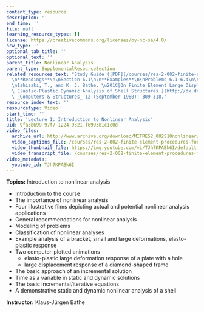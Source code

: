 ```yaml
---
content_type: resource
description: ''
end_time: ''
file: null
learning_resource_types: []
license: https://creativecommons.org/licenses/by-nc-sa/4.0/
ocw_type: ''
optional_tab_title: ''
optional_text: ''
parent_title: Nonlinear Analysis
parent_type: SupplementalResourceSection
related_resources_text: "Study Guide ([PDF](/courses/res-2-002-finite-element-procedures-for-solids-and-structures-spring-2010/resources/mitres2_002s10_lec01-1))\n\
  \n**Readings**\n\nSection 6.1\n\n**Examples**\n\nProblems 6.1-6.4\n\n**References**\n\
  \nIshizaki, T., and K. J. Bathe. \u201C[On Finite Element Large Displacement and\
  \ Elastic-Plastic Dynamic Analysis of Shell Structures.](http://dx.doi.org/10.1016/0045-7949(80)90029-2)\u201D\
  \ _Computers & Structures_ 12 (September 1980): 309-318."
resource_index_text: ''
resourcetype: Video
start_time: ''
title: 'Lecture 1: Introduction to Nonlinear Analysis'
uid: 9fa3b699-97f7-1224-9321-f699381c1c0d
video_files:
  archive_url: http://www.archive.org/download/MITRES2_002S10nonlinear/MITRES2_002S10nonlinear_lec01_300k.mp4
  video_captions_file: /courses/res-2-002-finite-element-procedures-for-solids-and-structures-spring-2010/61ff23aa697c55579d2c44882ce0712b_TJh7KPABk6I.vtt
  video_thumbnail_file: https://img.youtube.com/vi/TJh7KPABk6I/default.jpg
  video_transcript_file: /courses/res-2-002-finite-element-procedures-for-solids-and-structures-spring-2010/006a578dac8625445af658715e3f0f6d_TJh7KPABk6I.pdf
video_metadata:
  youtube_id: TJh7KPABk6I
---
```


**Topics:** Introduction to nonlinear analysis

*   Introduction to the course
*   The importance of nonlinear analysis
*   Four illustrative films depicting actual and potential nonlinear analysis applications
*   General recommendations for nonlinear analysis
*   Modeling of problems
*   Classification of nonlinear analyses
*   Example analysis of a bracket, small and large deformations, elasto-plastic response
*   Two computer-plotted animations
    *   elasto-plastic large deformation response of a plate with a hole
    *   large displacement response of a diamond-shaped frame
*   The basic approach of an incremental solution
*   Time as a variable in static and dynamic solutions
*   The basic incremental/iterative equations
*   A demonstrative static and dynamic nonlinear analysis of a shell

**Instructor:** Klaus-Jürgen Bathe

